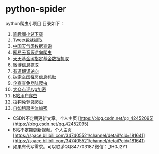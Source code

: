# python-spider
python爬虫小项目
目录如下：
1. [笔趣阁小说下载](https://github.com/monkey-hjy/python-spider/tree/main/biqu)
2. [Tweet数据抓取](https://github.com/monkey-hjy/python-spider/tree/main/tweet)
3. [中国天气网数据查询](https://github.com/monkey-hjy/python-spider/tree/main/weather)
4. [网易云音乐逆向爬虫](https://github.com/monkey-hjy/python-spider/tree/main/music163)
5. [天天基金网指定基金数据抓取](https://github.com/monkey-hjy/python-spider/tree/main/jijin)
6. [微博信息抓取](https://github.com/monkey-hjy/python-spider/tree/main/weibo)
7. [有道翻译逆向](https://github.com/monkey-hjy/python-spider/tree/main/youdao)
8. [链家全国租房信息抓取](https://github.com/monkey-hjy/python-spider/tree/main/lianjia)
9. [企查查免登陆爬虫](https://github.com/monkey-hjy/python-spider/tree/main/qcc)
10. [大众点评svg加密](https://github.com/monkey-hjy/python-spider/tree/main/dzdp_svg)
11. [B站用户爬虫](https://github.com/monkey-hjy/python-spider/tree/main/bilibili)
12. [拉钩免登录爬虫](https://github.com/monkey-hjy/python-spider/blob/main/lagou)
13. [自如租房字体加密](https://github.com/monkey-hjy/python-spider/tree/main/ziru)


- CSDN不定期更新文章。个人主页 [https://blog.csdn.net/qq_42452095](https://blog.csdn.net/qq_42452095)
- B站不定期更新视频。个人主页 [https://space.bilibili.com/347405521/channel/detail?cid=181641](https://space.bilibili.com/347405521/channel/detail?cid=181641)
- 如果有代写需求。可以联系QQ847703187  微信：_1H0J2Y1
